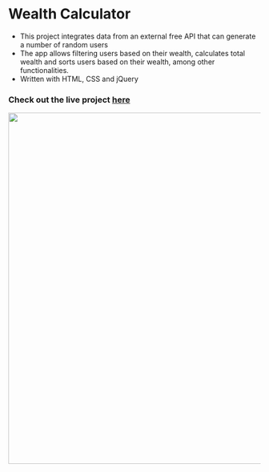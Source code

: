 # Wealth Calculator

- This project integrates data from an external free API that can generate a number of random users
- The app allows filtering users based on their wealth, calculates total wealth and sorts users based on their wealth, among other functionalities.
- Written with HTML, CSS and jQuery

### Check out the live project [here](https://inomniaparatus-wd.github.io/Wealth-Calculator/)

<img src="https://user-images.githubusercontent.com/78725314/224532427-d5a6dd48-4fae-447e-bfa2-e97f24c77ce9.jpg" width=700px/>
